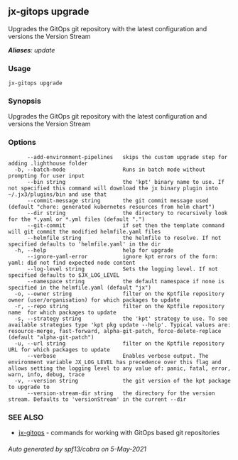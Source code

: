 ## jx-gitops upgrade

Upgrades the GitOps git repository with the latest configuration and versions the Version Stream

***Aliases**: update*

### Usage

```
jx-gitops upgrade
```

### Synopsis

Upgrades the GitOps git repository with the latest configuration and versions the Version Stream

### Options

```
      --add-environment-pipelines   skips the custom upgrade step for adding .lighthouse folder
  -b, --batch-mode                  Runs in batch mode without prompting for user input
      --bin string                  the 'kpt' binary name to use. If not specified this command will download the jx binary plugin into ~/.jx3/plugins/bin and use that
      --commit-message string       the git commit message used (default "chore: generated kubernetes resources from helm chart")
      --dir string                  the directory to recursively look for the *.yaml or *.yml files (default ".")
      --git-commit                  if set then the template command will git commit the modified helmfile.yaml files
      --helmfile string             the helmfile to resolve. If not specified defaults to 'helmfile.yaml' in the dir
  -h, --help                        help for upgrade
      --ignore-yaml-error           ignore kpt errors of the form: yaml: did not find expected node content
      --log-level string            Sets the logging level. If not specified defaults to $JX_LOG_LEVEL
      --namespace string            the default namespace if none is specified in the helmfile.yaml (default "jx")
  -o, --owner string                filter on the Kptfile repository owner (user/organisation) for which packages to update
  -r, --repo string                 filter on the Kptfile repository name  for which packages to update
  -s, --strategy string             the 'kpt' strategy to use. To see available strategies type 'kpt pkg update --help'. Typical values are: resource-merge, fast-forward, alpha-git-patch, force-delete-replace (default "alpha-git-patch")
  -u, --url string                  filter on the Kptfile repository URL for which packages to update
      --verbose                     Enables verbose output. The environment variable JX_LOG_LEVEL has precedence over this flag and allows setting the logging level to any value of: panic, fatal, error, warn, info, debug, trace
  -v, --version string              the git version of the kpt package to upgrade to
      --version-stream-dir string   the directory for the version stream. Defaults to 'versionStream' in the current --dir
```

### SEE ALSO

* [jx-gitops](jx-gitops.md)	 - commands for working with GitOps based git repositories

###### Auto generated by spf13/cobra on 5-May-2021
